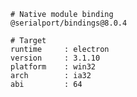     # Native module binding
    @serialport/bindings@8.0.4
    
    # Target
    runtime     : electron 
    version     : 3.1.10
    platform    : win32
    arch        : ia32
    abi         : 64
